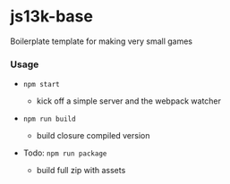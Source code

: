 # js13k-base
Boilerplate template for making very small games


### Usage

- `npm start`
  - kick off a simple server and the webpack watcher

- `npm run build`
  - build closure compiled version

- Todo: `npm run package`
  - build full zip with assets
